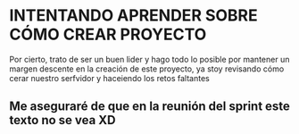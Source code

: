 # INTENTANDO APRENDER SOBRE CÓMO CREAR PROYECTO

Por cierto, trato de ser un buen lider y hago todo lo posible por mantener un margen descente en la creación de este
proyecto, ya stoy revisando cómo cerar nuestro serfvidor y haceiendo los retos faltantes

## Me aseguraré de que en la reunión del sprint este texto no se vea XD
